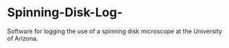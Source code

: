 # Spinning-Disk-Log-
Software for logging the use of a spinning disk microscope at the University of Arizona. 
